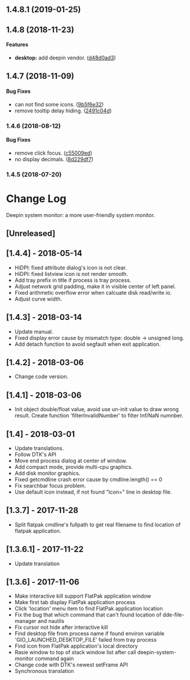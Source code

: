 <a name="1.4.8.1"></a>
## 1.4.8.1 (2019-01-25)




<a name="1.4.8"></a>
##  1.4.8 (2018-11-23)


#### Features

* **desktop:**  add deepin vendor. ([d48d0ad3](https://github.com/linuxdeepin/deepin-system-monitor/commit/d48d0ad34c9ed869b36e6df1fb23a448008a19c5))



<a name="1.4.7"></a>
## 1.4.7 (2018-11-09)


#### Bug Fixes

*   can not find some icons. ([9b5f6e32](https://github.com/linuxdeepin/deepin-system-monitor/commit/9b5f6e32dc76d4cc95e155efab5c7108ba8c5502))
*   remove tooltip delay hiding. ([2491c04d](https://github.com/linuxdeepin/deepin-system-monitor/commit/2491c04dd90c351149ca47a9b2de929850aebfe8))



<a name="1.4.6"></a>
### 1.4.6 (2018-08-12)


#### Bug Fixes

*   remove click focus. ([c55009ed](https://github.com/linuxdeepin/deepin-system-monitor/commit/c55009ede66ba61c45236ad8885788d10e68bdca))
*   no display decimals. ([8d229df7](https://github.com/linuxdeepin/deepin-system-monitor/commit/8d229df7585564350c1a00af4b856728a36d2d4f))



<a name="1.4.5"></a>
### 1.4.5 (2018-07-20)




# Change Log
Deepin system monitor: a more user-friendly system monitor.

## [Unreleased]

## [1.4.4] - 2018-05-14
- HiDPI: fixed attribute dialog's icon is not clear.
- HiDPI: fixed listview icon is not render smooth.
- Add tray prefix in title if process is tray process.
- Adjust network grid padding, make it in visible center of left panel.
- Fixed arithmetic overflow error when calcuate disk read/write io.
- Adjust curve width.

## [1.4.3] - 2018-03-14
- Update manual.
- Fixed display error cause by mismatch type: double -> unsigned long.
- Add detach function to avoid segfault when exit application.

## [1.4.2] - 2018-03-06
- Change code version.

## [1.4.1] - 2018-03-06
- Init object double/float value, avoid use un-init value to draw wrong result. Create function 'filterInvalidNumber' to filter Inf/NaN numnber.

## [1.4] - 2018-03-01
- Update translations.
- Follow DTK's API
- Move end process dialog at center of window.
- Add compact mode, provide multi-cpu graphics.
- Add disk monitor graphics.
- Fixed getcmdline crash error cause by cmdline.length() == 0
- Fix searchbar focus problem.
- Use default icon instead, if not found "Icon=" line in desktop file.

## [1.3.7] - 2017-11-28
- Split flatpak cmdline's fullpath to get real filename to find location of flatpak application.

## [1.3.6.1] - 2017-11-22
- Update translation

## [1.3.6] - 2017-11-06
- Make interactive kill support FlatPak application window
- Make first tab display FlatPak application process
- Click 'location' menu item to find FlatPak application location
- Fix the bug that which command that can't found location of dde-file-manager and nautils
- Fix cursor not hide after interactive kill
- Find desktop file from process name if found environ variable 'GIO_LAUNCHED_DESKTOP_FILE' failed from tray process
- Find icon from FlatPak application's local directory
- Rasie window to top of stack window list after call deepin-system-monitor command again
- Change code with DTK's newest setFrame API
- Synchronous translation


